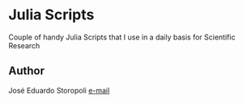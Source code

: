 # Julia Scripts
Couple of handy Julia Scripts that I use in a daily basis for Scientific Research

## Author

José Eduardo Storopoli
[e-mail](mailto:thestoropoli@gmail.com)
